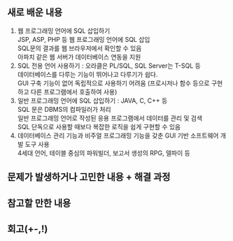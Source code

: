 ## 새로 배운 내용    
1. 웹 프로그래밍 언어에 SQL 삽입하기  
JSP, ASP, PHP 등 웹 프로그래밍 언어에 SQL 삽입  
SQL문의 결과를 웹 브라우저에서 확인할 수 있음  
아파치 같은 웹 서버가 데이터베이스 연동을 지원  
2. SQL 전용 언어 사용하기 : 오라클은 PL/SQL, SQL Server는 T-SQL 등  
데이터베이스를 다루는 기능이 뛰어나고 다루기가 쉽다.   
GUI 구축 기능이 없어 독립적으로 사용하기 어려움 (프로시저나 함수 등으로 구현하고 다른 프로그램에서 호출하여 사용)  
3. 일반 프로그래밍 언어에 SQL 삽입하기 : JAVA, C, C++ 등  
SQL 문은 DBMS의 컴파일러가 처리  
일반 프로그래밍 언어로 작성된 응용 프로그램에서 데이터를 관리 및 검색  
SQL 단독으로 사용할 때보다 복잡한 로직을 쉽게 구현할 수 있음  
4. 데이터베이스 관리 기능과 비주얼 프로그래밍 기능을 갖춘 GUI 기반 소프트웨어 개발 도구 사용  
4세대 언어, 테이블 중심의 파워빌더, 보고서 생성의 RPG, 델파이 등

## 문제가 발생하거나 고민한 내용 + 해결 과정  
## 참고할 만한 내용 
## 회고(+-,!)
